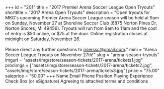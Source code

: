 +++
id = "201"
title = "2017 Premier Arena Soccer League Open Tryouts"
shorttitle = "2017 Arena Open Tryouts" 
description = "Open tryouts for MKG's upcoming Premier Arena Soccer League season will be held at 9am on Sunday, November 27 at Shoreline Soccer Club (6875 Norton Pines Dr, Norton Shores, MI 49456). Tryouts will run from 9am to 11am and the cost of entry is $50 online, or $75 at the door. Online registration closes at midnight on Saturday, November 26.<br><br>Please direct any further questions to riserssc@gmail.com."
mini = "Arena Soccer League Tryouts on November 27th!" 
slug = "arena-season-tryouts" 
imgurl = "assets/img/store/season-tickets/2017-arena/tickets1.jpg" 
prodimgs = ["assets/img/store/season-tickets/2017-arena/tickets2.jpg", "assets/img/store/season-tickets/2017-arena/tickets3.jpg"]
price = "75.00"
saleprice = "50.00"
+++
Name
Email
Phone
Position
Playing Experience
Check Box (or eSignature) Agreeing to attached terms and conditions